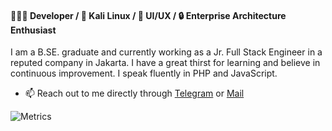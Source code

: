 #### 👨🏻‍💻 Developer / 🐧 Kali Linux / :nail_care: UI/UX / :lock: Enterprise Architecture Enthusiast
I am a B.SE. graduate and currently working as a Jr. Full Stack Engineer in a reputed company in Jakarta. I have a great thirst for learning and believe in continuous improvement. I speak fluently in PHP and JavaScript.

* :mailbox: Reach out to me directly through [Telegram](https://t.me/verdipratama) or [Mail](mailto:verdipratama@yahoo.com)

![Metrics](https://metrics.lecoq.io/verdipratama?template=classic&base.header=0&base.activity=0&base.community=0&base.repositories=0&base.metadata=0&pagespeed=1&pagespeed.url=https%3A%2F%2Fblog.verside.com&pagespeed.detailed=undefined&pagespeed.screenshot=false&config.timezone=Asia%2FJakarta&config.animated=true)
